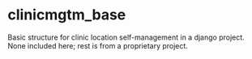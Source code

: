 # clinicmgtm_base
Basic structure for clinic location self-management in a django project.
None included here; rest is from a proprietary project. 
